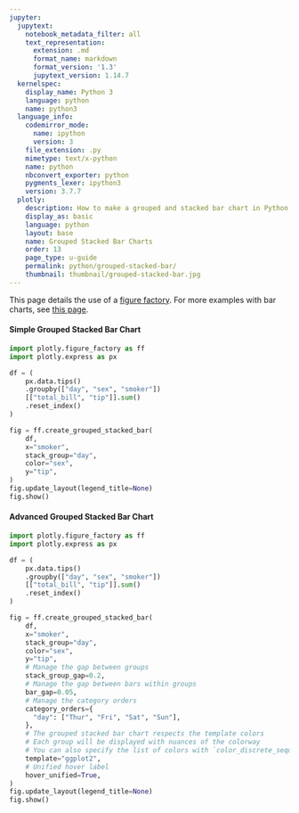 ```yaml
---
jupyter:
  jupytext:
    notebook_metadata_filter: all
    text_representation:
      extension: .md
      format_name: markdown
      format_version: '1.3'
      jupytext_version: 1.14.7
  kernelspec:
    display_name: Python 3
    language: python
    name: python3
  language_info:
    codemirror_mode:
      name: ipython
      version: 3
    file_extension: .py
    mimetype: text/x-python
    name: python
    nbconvert_exporter: python
    pygments_lexer: ipython3
    version: 3.7.7
  plotly:
    description: How to make a grouped and stacked bar chart in Python with Plotly.
    display_as: basic
    language: python
    layout: base
    name: Grouped Stacked Bar Charts
    order: 13
    page_type: u-guide
    permalink: python/grouped-stacked-bar/
    thumbnail: thumbnail/grouped-stacked-bar.jpg
---
```


This page details the use of a [figure factory](/python/figure-factories/). For more examples with bar charts, see [this page](/python/bar-charts/).

#### Simple Grouped Stacked Bar Chart

```python
import plotly.figure_factory as ff
import plotly.express as px

df = (
    px.data.tips()
    .groupby(["day", "sex", "smoker"])
    [["total_bill", "tip"]].sum()
    .reset_index()
)

fig = ff.create_grouped_stacked_bar(
    df,
    x="smoker",
    stack_group="day",
    color="sex",
    y="tip",
)
fig.update_layout(legend_title=None)
fig.show()
```

#### Advanced Grouped Stacked Bar Chart

```python
import plotly.figure_factory as ff
import plotly.express as px

df = (
    px.data.tips()
    .groupby(["day", "sex", "smoker"])
    [["total_bill", "tip"]].sum()
    .reset_index()
)

fig = ff.create_grouped_stacked_bar(
    df,
    x="smoker",
    stack_group="day",
    color="sex",
    y="tip",
    # Manage the gap between groups
    stack_group_gap=0.2,
    # Manage the gap between bars within groups
    bar_gap=0.05,
    # Manage the category orders
    category_orders={
      "day": ["Thur", "Fri", "Sat", "Sun"],
    },
    # The grouped stacked bar chart respects the template colors
    # Each group will be displayed with nuances of the colorway
    # You can also specify the list of colors with `color_discrete_sequence`
    template="ggplot2",
    # Unified hover label
    hover_unified=True,
)
fig.update_layout(legend_title=None)
fig.show()
```

